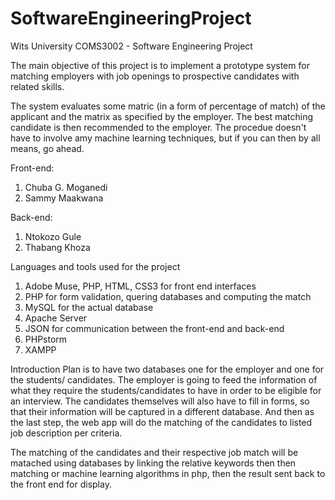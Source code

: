 # SoftwareEngineeringProject

Wits University COMS3002 - Software Engineering Project

The main objective of this project is to implement a prototype system for matching employers with job openings to prospective candidates with related skills.

The system evaluates some matric (in a form of percentage of match) of the applicant and the matrix as specified by the employer. The best matching candidate is then recommended to the employer. The procedue doesn't have to involve amy machine learning techniques, but if you can then by all means, go ahead.

Front-end:
1. Chuba G. Moganedi
2. Sammy Maakwana

Back-end:
1. Ntokozo Gule
2. Thabang Khoza

Languages and tools used for the project
1. Adobe Muse, PHP, HTML, CSS3 for front end interfaces
2. PHP for form validation, quering databases and computing the match
3. MySQL for the actual database
4. Apache Server
5. JSON for communication between the front-end and back-end
6. PHPstorm 
7. XAMPP

Introduction
Plan is to have two databases one for the employer and one for the students/ candidates.
The employer is going to feed the information of what they require the students/candidates to have in order to be eligible for an interview.
The candidates themselves will also have to fill in forms, so that their information will be captured in a different database. And then as the last step, the web app will do the matching of the candidates to listed job description per criteria.

The matching of the candidates and their respective job match will be matached using databases by linking the relative keywords then then matching or machine learning algorithms in php, then the result sent back to the front end for display.
 
